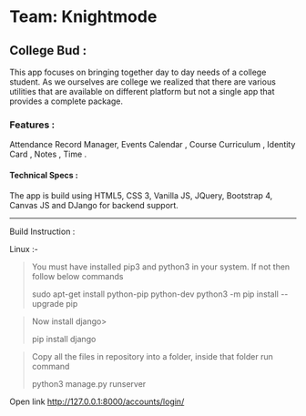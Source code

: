 # Team: Knightmode

## College Bud :
This app focuses on bringing together day to day needs of a college student. As we ourselves are college we realized that there are various utilities that are available on different platform but not a single app that provides a complete package.
### Features :
Attendance Record Manager,
Events Calendar ,
Course Curriculum ,
Identity Card ,
Notes ,
Time .
#### Technical Specs : 

The app is build using HTML5, CSS 3, Vanilla JS, JQuery, Bootstrap 4, Canvas JS and DJango for backend support. 

-------------------------------------------------------------------------------------------------

Build Instruction :

Linux :- 

>You must have installed pip3 and python3 in your system. If not then follow below commands
>
>sudo apt-get install python-pip python-dev
>python3 -m pip install --upgrade pip

>Now install django>
>
>pip install django

>Copy all the files in repository into a folder, inside that folder run command
>
>python3 manage.py runserver

Open link http://127.0.0.1:8000/accounts/login/
